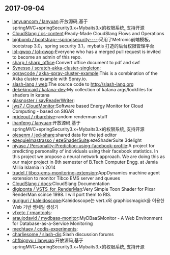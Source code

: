 ## 2017-09-04

* [lanyuancom / lanyuan](https://github.com/lanyuancom/lanyuan):开放源码,基于springMVC+springSecurity3.x+Mybaits3.x的权限系统,,支持开源
* [CloudSlang / cs-content](https://github.com/CloudSlang/cs-content):Ready-Made CloudSlang Flows and Operations
* [bigbomb / bootstrap--springsecurity----](https://github.com/bigbomb/bootstrap--springsecurity----):采用了Metronic前端模板，bootstrap 3.0，spring security 3.1，mybatis 打造的后台权限管理平台
* [lol-qwop / lol-qwop](https://github.com/lol-qwop/lol-qwop):Everyone who has a merged pull request is invited to become an admin of this repo.
* [sharp / sharp_office](https://github.com/sharp/sharp_office):Convert office document to pdf and swf
* [Synesso / scratch-akka-cluster-singleton](https://github.com/Synesso/scratch-akka-cluster-singleton):
* [ograycode / akka-spray-cluster-example](https://github.com/ograycode/akka-spray-cluster-example):This is a combination of the Akka cluster example with Spray.io.
* [slash-lang / web](https://github.com/slash-lang/web):The source code to http://slash-lang.org
* [dekekincaid / katana-dev](https://github.com/dekekincaid/katana-dev):My collection of katana args/lookfiles for shaders in katana
* [glasnoster / savReaderWriter](https://github.com/glasnoster/savReaderWriter):
* [jws7 / CloudMonitor](https://github.com/jws7/CloudMonitor):Software based Energy Monitor for Cloud Computing - based on SIGAR
* [prideout / ribarchive](https://github.com/prideout/ribarchive):random renderman stuff
* [ihanfeng / lanyuan](https://github.com/ihanfeng/lanyuan):开放源码,基于springMVC+springSecurity3.x+Mybaits3.x的权限系统,,支持开源
* [olesenm / jed-share](https://github.com/olesenm/jed-share):shared data for the jed editor
* [ezequielmastrasso / ezeShaderSuite](https://github.com/ezequielmastrasso/ezeShaderSuite):ezeShaderSuite 3delight
* [niyasc / Personality-Prediction-using-facebook-profile](https://github.com/niyasc/Personality-Prediction-using-facebook-profile):A project for predicting personality of individuals using their facebook statistics. In this project we propose a neural network approach. We are doing this as our major project in 8th semester of B.Tech Computer Engg. at Jamia Millia Islamia in 2014
* [tradel / tibco-ems-monitoring-extension](https://github.com/tradel/tibco-ems-monitoring-extension):AppDynamics machine agent extension to monitor Tibco EMS server and queues
* [CloudSlang / docs](https://github.com/CloudSlang/docs):CloudSlang Documentation
* [digiponta / VSTS_for_RenderMan](https://github.com/digiponta/VSTS_for_RenderMan):Very Simple Toon Shader for Pixar RenderMan scince 1998. I will port them to RIS.
* [guriguri / kaleidoscope](https://github.com/guriguri/kaleidoscope):Kaleidoscope는 vert.x와 graphicsmagick을 이용한 Web 기반 쎔네일 생성기
* [vfxetc / rmantools](https://github.com/vfxetc/rmantools):
* [araujodavid / mydbaas-monitor](https://github.com/araujodavid/mydbaas-monitor):MyDBaaSMonitor - A Web Environment for Database-as-a-Service Monitoring
* [mechtaev / codis-experiments](https://github.com/mechtaev/codis-experiments):
* [charliesome / slash-dis](https://github.com/charliesome/slash-dis):Slash discussion forums
* [chfbignyu / lanyuan](https://github.com/chfbignyu/lanyuan):开放源码,基于springMVC+springSecurity3.x+Mybaits3.x的权限系统,,支持开源
